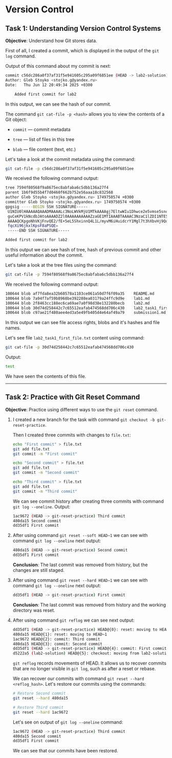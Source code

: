 # Version Control

## Task 1: Understanding Version Control Systems

**Objective**: Understand how Git stores data.

First of all, I created a commit, which is displayed in the output of the `git log` command.

Output of this command about my commit is next:
```sh
commit c56dc286a0f37af31f5e941605c295a09f6851ee (HEAD -> lab2-solution)
Author: Gleb Stoyko <stojko.g@yandex.ru>
Date:   Thu Jun 12 20:49:34 2025 +0300

    Added first commit for lab2

```

In this output, we can see the hash of our commit.

The command `git cat-file -p <hash>` allows you to view the contents of a Git object:
- `commit` — commit metadata

- `tree` — list of files in this tree

- `blob` — file content (text, etc.)

Let's take a look at the commit metadata using the command:
```sh
git cat-file -p c56dc286a0f37af31f5e941605c295a09f6851ee
```

We received the following command output:
```sh
tree 7594f80568f9a8675ec8abfaba6c5dbb136a27f4
parent 1b6f9d55b4f7d0460f662b752e56aaa18c832568
author Gleb Stoyko <stojko.g@yandex.ru> 1749750574 +0300
committer Gleb Stoyko <stojko.g@yandex.ru> 1749750574 +0300
gpgsig -----BEGIN SSH SIGNATURE-----
 U1NIU0lHAAAAAQAAADMAAAALc3NoLWVkMjU1MTkAAAAgj7EltwWIu1Dhwce2e5vmse5sno
 guCeKPV1kNcdbJAtoAAAADZ2l0AAAAAAAAAAZzaGE1MTIAAABTAAAAC3NzaC1lZDI1NTE5
 AAAAQCKpgoNhVKjFnvQE2/fE+5eL5ShxinnQ4L1L/myvM6iHuidcrY1Mgl7t3hXbvHj9Qd
 fqcXi96jkxlKpsF8aPSQE=
 -----END SSH SIGNATURE-----

Added first commit for lab2
```

In this output we can see hash of tree, hash of previous commit and other useful information about the commit.

Let's take a look at the tree files using the command:
```sh
git cat-file -p 7594f80568f9a8675ec8abfaba6c5dbb136a27f4
```

We received the following command output:
```sh
100644 blob af7fda8ea32b60578a1103ce061a50d7f6f09a35    README.md
100644 blob 7a94f7af59b8968be392288ea03179a24ffc9d9e    lab1.md
100644 blob 2f8463cc188ec6ca69ae7a0f98d38e132280becb    lab2.md
100644 blob 30d74d258442c7c65512eafab474568dd706c430    lab2_task1_first_file.txt
100644 blob c97ae21f480aee4ed3a5e49fb405d4e64af49a79    submission1.md
```

In this output we can see file access rights, blobs and it's hashes and file names.

Let's see file `lab2_task1_first_file.txt` content using command:
```sh
git cat-file -p 30d74d258442c7c65512eafab474568dd706c430 
```

Output:
```sh
test
```

We have seen the contents of this file.

---

## Task 2: Practice with Git Reset Command

**Objective**: Practice using different ways to use the `git reset` command.

1. I created a new branch for the task with command `git checkout -b git-reset-practice`.

    Then I created three commits with changes to `file.txt`:
    ```sh
    echo "First commit" > file.txt
    git add file.txt
    git commit -m "First commit"

    echo "Second commit" > file.txt
    git add file.txt
    git commit -m "Second commit"

    echo "Third commit" > file.txt
    git add file.txt
    git commit -m "Third commit"
    ```

    We can see commit history after creating three commits with command `git log --oneline`. Output:
    ```sh
    1ac9672 (HEAD -> git-reset-practice) Third commit
    480da15 Second commit
    dd35df1 First commit
    ```

2. After using command `git reset --soft HEAD~1` we can see with command `git log --oneline` next output:
    ```sh
    480da15 (HEAD -> git-reset-practice) Second commit
    dd35df1 First commit
    ```

    **Conclusion**: The last commit was removed from history, but the changes are still staged.

3. After using command `git reset --hard HEAD~1` we can see with command `git log --oneline` next output:
    ```sh
    dd35df1 (HEAD -> git-reset-practice) First commit
    ```
    **Conclusion**: The last commit was removed from history and the working directory was reset.

4. After using command `git reflog` we can see next output:
    ```sh
    dd35df1 (HEAD -> git-reset-practice) HEAD@{0}: reset: moving to HEAD~1
    480da15 HEAD@{1}: reset: moving to HEAD~1
    1ac9672 HEAD@{2}: commit: Third commit
    480da15 HEAD@{3}: commit: Second commit
    dd35df1 (HEAD -> git-reset-practice) HEAD@{4}: commit: First commit
    d5222a5 (lab2-solution) HEAD@{5}: checkout: moving from lab2-solution to git-reset-practice
    ```

    `git reflog` records movements of HEAD. It allows us to recover commits that are no longer visible in `git log`, such as after a reset or rebase.
    
    We can recover our commits with command `git reset --hard <reflog_hash>`. Let's restore our commits using the commands:
    ```sh
    # Restore Second commit
    git reset --hard 480da15

    # Restore Third commit
    git reset --hard 1ac9672
    ```

    Let's see on output of `git log --oneline` command:
    ```sh
    1ac9672 (HEAD -> git-reset-practice) Third commit
    480da15 Second commit
    dd35df1 First commit
    ```
    We can see that our commits have been restored.